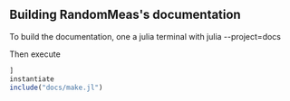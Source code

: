 ## Building RandomMeas's documentation

To build the documentation, one a julia terminal with julia --project=docs

Then execute
```julia
]
instantiate
include("docs/make.jl")
```